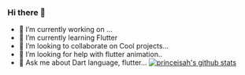 ### Hi there 👋

- 🔭 I’m currently working on ...
- 🌱 I’m currently learning Flutter
- 👯 I’m looking to collaborate on Cool projects...
- 🤔 I’m looking for help with flutter animation..
- 💬 Ask me about  Dart language, flutter...
[![princeisah's github stats](https://github-readme-stats.vercel.app/api?username=princeisah)](https://github.com/anuraghazra/github-readme-stats)
